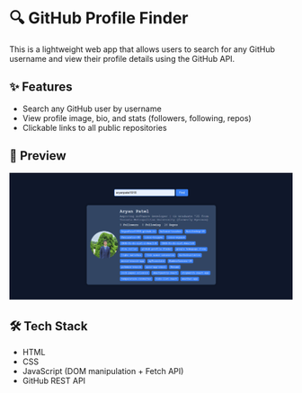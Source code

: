 # 🔍 GitHub Profile Finder

This is a lightweight web app that allows users to search for any GitHub username and view their profile details using the GitHub API.

## ✨ Features

- Search any GitHub user by username
- View profile image, bio, and stats (followers, following, repos)
- Clickable links to all public repositories

## 📸 Preview

![screenshot](screenshot.png)

## 🛠️ Tech Stack

- HTML
- CSS
- JavaScript (DOM manipulation + Fetch API)
- GitHub REST API